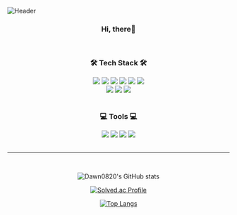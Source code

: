 ![Header](https://capsule-render.vercel.app/api?type=waving&color=auto&height=200&section=header&text=Saebyeok%20Cheon&fontSize=70)

<div align="center">

### Hi, there👋
<br/>


### 🛠 Tech Stack 🛠
  

<img src="https://img.shields.io/badge/Java-007396?style=plastic&logo=java&logoColor=white">
<img src="https://img.shields.io/badge/HTML5-E34F26?style=plastic&logo=html5&logoColor=white">
<img src="https://img.shields.io/badge/CSS-1572B6?style=plastic&logo=css3&logoColor=white">
<img src="https://img.shields.io/badge/JavaScript-F7DF1E?style=plastic&logo=javascript&logoColor=black">
<img src="https://img.shields.io/badge/jQuery-0769AD?style=plastic&logo=jquery&logoColor=white">  
<img src="https://img.shields.io/badge/Oracle-F80000?style=plastic&logo=oracle&logoColor=white">
<br/>
<img src="https://img.shields.io/badge/Apache%20Tomcat-F8DC75?style=plastic&logo=apachetomcat&logoColor=black">
<img src="https://img.shields.io/badge/Spring-6DB33F?style=plastic&logo=spring&logoColor=white">
<img src="https://img.shields.io/badge/Bootstrap-7952B3?style=plastic&logo=bootstrap&logoColor=white">  
<br/>
<br/>



### 💻 Tools 💻
  


<img src="https://img.shields.io/badge/Eclipse%20IDE-2C2255?style=plastic&logo=Eclipse%20IDE&logoColor=white">
<img src="https://img.shields.io/badge/Visual%20Studio%20Code-007ACC?style=plastic&logo=Visual%20Studio%20Code&logoColor=white">
<img src="https://img.shields.io/badge/Slack-4A154B?style=plastic&logo=Slack&logoColor=white">  
<img src="https://img.shields.io/badge/Git-F05032?style=plastic&logo=Git&logoColor=white">
<br/>
<br/>
  
<hr>
<br/>




![Dawn0820's GitHub stats](https://github-readme-stats.vercel.app/api?username=Dawn0820&show_icons=true&theme=github_dark)       

[![Solved.ac Profile](http://mazassumnida.wtf/api/v2/generate_badge?boj=lazyson)](https://solved.ac/lazson/)

[![Top Langs](https://github-readme-stats.vercel.app/api/top-langs/?username=Dawn0820)](https://github.com/Dawn0820/github-readme-stats)

</div>

